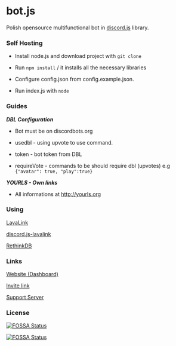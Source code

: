 # bot.js
Polish opensource multifunctional bot in [discord.js](https://discord.js.org) library.

### Self Hosting
- Install node.js and download project with ``git clone``

- Run ``npm install`` / it installs all the necessary libraries

- Configure config.json from config.example.json.

- Run index.js with ``node``

### Guides
***DBL Configuration***
- Bot must be on discordbots.org

- usedbl - using upvote to use command.
- token - bot token from DBL
- requireVote - commands to be should require dbl (upvotes) e.g ``{"avatar": true, "play":true}``

***YOURLS - Own links***
- All informations at http://yourls.org

### Using
[LavaLink](https://github.com/Frederikam/Lavalink)

[discord.js-lavalink](https://github.com/MrJacz/discord.js-lavalink/)

[RethinkDB](https://rethinkdb.com)
### Links
[Website (Dashboard)](https://botjs.juby.cf)

[Invite link](https://discordapp.com/oauth2/authorize?&client_id=479612191767789573&scope=bot&permissions=8)

[Support Server](https://discord.gg/6bfpCCt)

### License

[![FOSSA Status](https://app.fossa.io/api/projects/git%2Bgithub.com%2Fjuby210-PL%2Fbot.js.svg?type=large)](https://app.fossa.io/projects/git%2Bgithub.com%2Fjuby210-PL%2Fbot.js?ref=badge_large)

[![FOSSA Status](https://app.fossa.io/api/projects/git%2Bgithub.com%2Fjuby210-PL%2Fbot.js.svg?type=small)](https://app.fossa.io/projects/git%2Bgithub.com%2Fjuby210-PL%2Fbot.js?ref=badge_small)
